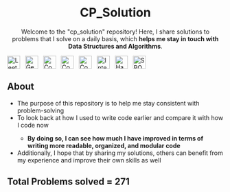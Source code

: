<!-- Title -->
<h1 align="center">CP_Solution</h1>

<!-- Description -->
<p align="center">Welcome to the "cp_solution" repository! Here, I share solutions to problems that I solve on a daily basis, which <strong>helps me stay in touch with Data Structures and Algorithms</strong>.</p>

<!-- Shields -->
<div class="shields" style="display:flex">
   <img src="https://img.shields.io/badge/Leetcode-204-brightgreen" alt="Leetcode" width="auto" height="30px">&nbsp;&nbsp;&nbsp;
   <img src="https://img.shields.io/badge/GeeksForGeeks-25-brightgreen" alt="GeeksForGeeks" width="auto" height="30px">&nbsp;&nbsp;&nbsp;
   <img src="https://img.shields.io/badge/Codeforces-18-brightgreen" alt="Codeforces" width="auto" height="30px">&nbsp;&nbsp;&nbsp;
   <img src="https://img.shields.io/badge/Codechef-16-brightgreen" alt="Codechef" width="auto" height="30px">&nbsp;&nbsp;&nbsp;
   <img src="https://img.shields.io/badge/CodingNinjas-4-brightgreen" alt="CodingNinjas" width="auto" height="30px">&nbsp;&nbsp;&nbsp;
   <img src="https://img.shields.io/badge/InterviewBit-2-brightgreen" alt="InterviewBit" width="auto" height="30px">&nbsp;&nbsp;&nbsp;
   <img src="https://img.shields.io/badge/HackerEarth-1-brightgreen" alt="HackerEarth" width="auto" height="30px">&nbsp;&nbsp;&nbsp;
   <img src="https://img.shields.io/badge/SPOJ-1-brightgreen" alt="SPOJ" width="auto" height="30px">&nbsp;&nbsp;&nbsp;
</div>
<!-- About -->
<h2>About</h2>
<ul>
  <li>The purpose of this repository is to help me stay consistent with problem-solving </li>
  <li>To look back at how I used to write code earlier and compare it with how I code now</li>
  <ul>
      <li><strong>By doing so, I can see how much I have improved in terms of writing more readable, organized, and modular code</strong></li>
  </ul>
  <li>Additionally, I hope that by sharing my solutions, others can benefit from my experience and improve their own skills as well</li>
</ul>

## Total Problems solved = 271